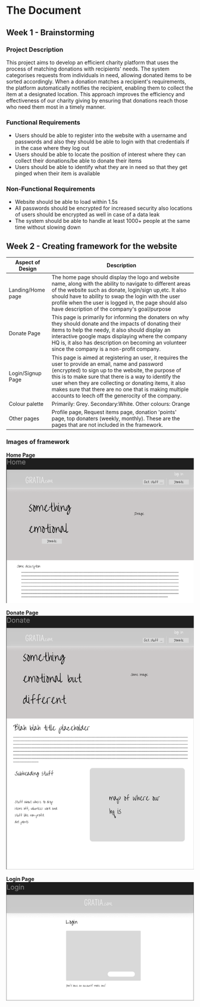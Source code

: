 # **The Document**

## **Week 1 - Brainstorming**

### Project Description
This project aims to develop an efficient charity platform that uses the process of matching donations with recipients' needs. The system categorises requests from individuals in need, allowing donated items to be sorted accordingly. When a donation matches a recipient's requirements, the platform automatically notifies the recipient, enabling them to collect the item at a designated location. This approach improves the efficiency and effectiveness of our charity giving by ensuring that donations reach those who need them most in a timely manner.

### Functional Requirements
- Users should be able to register into the website with a username and passwords and also they should be able to login with that credentials if in the case where they log out
- Users should be able to locate the position of interest where they can collect their donations/be able to donate their items
- Users should be able to identify what they are in need so that they get pinged when their item is available

### Non-Functional Requirements
- Website should be able to load within 1.5s
- All passwords should be encrypted for increased security also locations of users should be encrypted as well in case of a data leak
- The system should be able to handle at least 1000+ people at the same time without slowing down


## **Week 2 - Creating framework for the website**
|Aspect of Design|Description|
|--------------------|----------------------------------|
|Landing/Home page|The home page should display the logo and website name, along with the ability to navigate to different areas of the website such as donate, login/sign up,etc. It also should have to ability to swap the login with the user profile when the user is logged in, the page should also have description of the company's goal/purpose|
|Donate Page|This page is primarily for informing the donaters on why they should donate and the impacts of donating their items to help the needy, it also should display an interactive google maps displaying where the company HQ is, it also has description on becoming an volunteer since the company is a non-profit company.|
|Login/Signup Page|This page is aimed at registering an user, it requires the user to provide an email, name and password (encrypted) to sign up to the website, the purpose of this is to make sure that there is a way to identify the user when they are collecting or donating items, it also makes sure that there are no one that is making multiple accounts to leech off the generocity of the company.|
|Colour palette|Primarily: Grey. Secondary:White. Other colours: Orange|
|Other pages|Profile page, Request items page, donation 'points' page, top donaters (weekly, monthly). These are the pages that are not included in the framework.|

### Images of framework

**Home Page**
![](Home.png)

**Donate Page**
![](Donate.png)

**Login Page**
![](Login.png)
